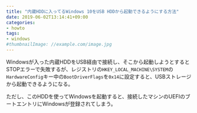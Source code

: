 ```yaml
---
title: "内蔵HDDに入ってるWindows 10をUSB HDDから起動できるようにする方法"
date: 2019-06-02T13:14:41+09:00
categories:
- howto
tags:
- windows
#thumbnailImage: //example.com/image.jpg
---
```


Windowsが入った内蔵HDDをUSB経由で接続し、そこから起動しようとするとSTOPエラーで失敗するが、レジストリの`HKEY_LOCAL_MACHINE\SYSTEM`の`HardwareConfig`キー中の`BootDriverFlags`を`0x14`に設定すると、USBストレージから起動できるようになる。

ただし、このHDDを使ってWindowsを起動すると、接続したマシンのUEFIのブートエントリにWindowsが登録されてしまう。

<!--more-->
